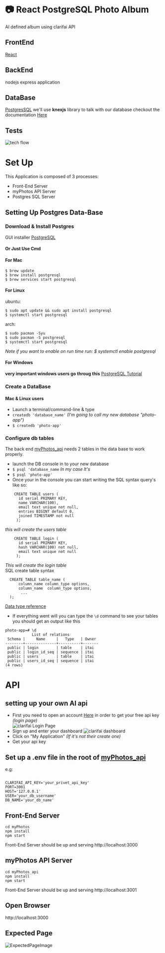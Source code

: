 # 📷 React PostgreSQL Photo Album 
AI defined album using clarifai API

## FrontEnd
[React](https://reactjs.org/docs/getting-started.html)
## BackEnd
nodejs express application
## DataBase
[PostgresSQL](https://www.techonthenet.com/postgresql/)
we'll use **knexjs** library to talk with our database
checkout the documentation
   [Here](http://knexjs.org/#Installation)
## Tests


![tech flow](./image/flow.png)
# Set Up
This Application is composed of 3 processes:
- Front-End Server
- myPhotos API Server
- Postgres SQL Server
## Setting Up Postgres Data-Base
### Download & Install Postgres
GUI installer [PostgreSQL](https://www.postgresql.org/download/)  
#### Or Just Use Cmd
#### For Mac
```
$ brew update
$ brew install postgresql
$ brew services start postgresql
```
#### For Linux
ubuntu:
```
$ sudo apt update && sudo apt install postgresql
$ systemctl start postgresql
```
arch:
```
$ sudo pacman -Syu
$ sudo pacman -S postgresql
$ systemctl start postgresql
```
*Note if you want to enable on run time run: $  systemctl enable postgresql*
#### For Windows
**very important windows users go throug this**
[PostgreSQL Tutorial](https://www.youtube.com/watch?v=BLH3s5eTL4Y)
### Create a DataBase
#### Mac & Linux users
- Launch a terminal/command-line & type
- `createdb 'database_name'` *(I'm going to call my new database "photo-app")*
- `$ createdb 'photo-app'`
### Configure db tables  
The back end [myPhotos_api](./myPhotos_api) needs 2 tables in the data base to work properly.
- launch the DB console in to your new database
- `$ psql 'database_name` *In my case It's*
- `$ psql 'photo-app'`
- Once your in the console you can start writing the SQL syntax query's like so:
```
    CREATE TABLE users (	
      id serial PRIMARY KEY,
      name VARCHAR(100),
      email text unique not null,
      entries BIGINT default 0,
      joined TIMESTAMP not null
     );
```  


*this will create the users table*
```
    CREATE TABLE login (	
      id serial PRIMARY KEY,
      hash VARCHAR(100) not null,
      email text unique not null
     );
```
*This will create the login table*  
SQL create table syntax 
```
  CREATE TABLE table_name (
      column_name column_type options,
      column_name  column_type options,
       ... 
  );  

``` 
[Data type reference](https://www.techonthenet.com/postgresql/datatypes.php)  

- If everything went will
 you can type the `\d` command to see your tables you should get an output like this
```
photo-app=# \d
            List of relations
 Schema |     Name     |   Type   | Owner 
--------+--------------+----------+-------
 public | login        | table    | itai
 public | login_id_seq | sequence | itai
 public | users        | table    | itai
 public | users_id_seq | sequence | itai
(4 rows)

```
# API 
## setting up your own AI api
- First you need to open an account [Here](https://www.clarifai.com/) in order to get your free api key  
*(login page)*  
![clarifai Login Page](./image/clarifai_loginpage.png)  
- Sign up and enter your dashboard
![clarifai dashboard](./image/clarifai_dashboard.png)
- Click on "My Application" *(If it's not their create one)*
- Get your api key
## Set up a .env file in the root of [myPhotos_api](myPhotos_api/.env)
e.g:  
```

CLARIFAI_API_KEY='your_privet_api_key'
PORT=3001
HOST='127.0.0.1'
USER='your_db_username'
DB_NAME='your_db_name'

```

## Front-End Server
    cd myPhotos
    npm install
    npm start
Front-End Server should be up and serving http://localhost:3000
## myPhotos API Server
    cd myPhotos_api
    npm install
    npm start
Front-End Server should be up and serving http://localhost:3001
## Open Browser
http://localhost:3000
## Expected Page
![ExpectedPageImage](./image/login.png)